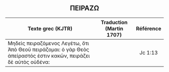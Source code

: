 <h2 align="center">ΠΕΙΡΑΖΩ</h2>

|Texte grec (KJTR)|Traduction (Martin 1707)|Référence|
|-----|-----|:---:
Μηδεὶς πειραζόμενος Λεγέτω, ὅτι Ἀπὸ Θεοῦ πειράζομαι: ὁ γὰρ Θεὸς ἀπείραστός ἐστιν κακῶν, πειράζει δὲ αὐτὸς οὐδένα:||Jc 1:13|
